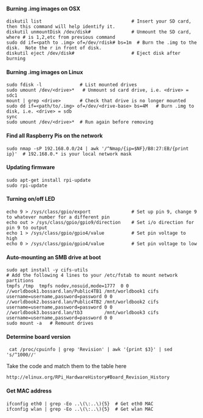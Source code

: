 #### Burning .img images on OSX

    diskutil list                                 # Insert your SD card, then this command will help identify it.
    diskutil unmountDisk /dev/disk#               # Unmount the SD card, where # is 1,2,etc from previous command
    sudo dd if=<path to .img> of=/dev/rdisk# bs=1m  # Burn the .img to the disk.  Note the r in front of disk.
    diskutil eject /dev/disk#                     # Eject disk after burning

#### Burning .img images on Linux
    sudo fdisk -l              # List mounted drives
    sudo umount /dev/<drive>*   # Unmount sd card drive, i.e. <drive> = sdc1
    mount | grep <drive>       # Check that drive is no longer mounted
    sudo dd if=<path/to/.img> of=/dev/<drive-base> bs=4M   # Burn .img to disk, i.e. <drive> = sdb
    sync
    sudo umount /dev/<drive>*  # Run again before removing

#### Find all Raspberry Pis on the network

    sudo nmap -sP 192.168.0.0/24 | awk '/^Nmap/{ip=$NF}/B8:27:EB/{print ip}'  # 192.168.0.* is your local network mask

#### Updating firmware

    sudo apt-get install rpi-update
    sudo rpi-update
    
#### Turning on/off LED

    echo 9 > /sys/class/gpio/export               # Set up pin 9, change 9 to whatever number for a different pin
    echo out > /sys/class/gpio/gpio9/direction    # Set i/o direction for pin 9 to output
    echo 1 > /sys/class/gpio/gpio4/value          # Set pin voltage to high
    echo 0 > /sys/class/gpio/gpio4/value          # Set pin voltage to low
    
#### Auto-mounting an SMB drive at boot
    sudo apt install -y cifs-utils
    # Add the following 4 lines to your /etc/fstab to mount network partitions
    tmpfs /tmp  tmpfs nodev,nosuid,mode=1777  0 0
    //worldbook1.bossard.lan/Public4TB1 /mnt/worldbook1 cifs username=username,password=password 0 0
    //worldbook2.bossard.lan/Public4TB2 /mnt/worldbook2 cifs username=username,password=password 0 0
    //worldbook3.bossard.lan/tb3        /mnt/worldbook3 cifs username=username,password=password 0 0
    sudo mount -a   # Remount drives

#### Determine board version
     cat /proc/cpuinfo | grep 'Revision' | awk '{print $3}' | sed 's/^1000//'

Take the code and match them to the table here

    http://elinux.org/RPi_HardwareHistory#Board_Revision_History

#### Get MAC address

    ifconfig eth0 | grep -Eo ..\(\:..\){5}  # Get eth0 MAC
    ifconfig wlan | grep -Eo ..\(\:..\){5}  # Get wlan MAC

